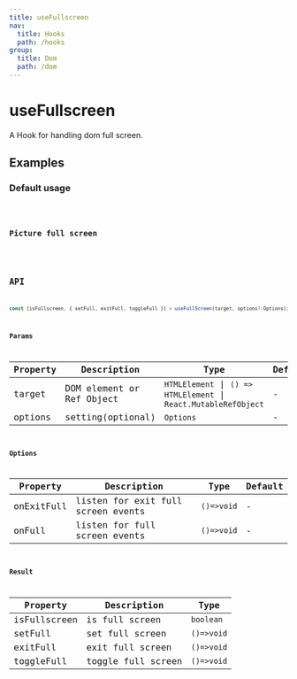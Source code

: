 ```yaml
---
title: useFullscreen
nav:
  title: Hooks
  path: /hooks
group:
  title: Dom
  path: /dom
---
```


# useFullscreen

A Hook for handling dom full screen.

## Examples

### Default usage

<code src="./demo/demo1.tsx" />

### Picture full screen

<code src="./demo/demo2.tsx" />

## API

```typescript
const [isFullscreen, { setFull, exitFull, toggleFull }] = useFullScreen(target, options?:Options);
```

### Params

| Property   | Description                        | Type        | Default |
|------------|------------------------------------|-------------|---------|
| target     | DOM element or Ref Object          | `HTMLElement` \| `() => HTMLElement` \| `React.MutableRefObject` | -       |
| options | setting(optional)            | `Options`     | -      |

### Options

| Property   | Description                        | Type        | Default |
|------------|------------------------------------|-------------|---------|
| onExitFull | listen for exit full screen events | `()=>void`    | -       |
| onFull     | listen for full screen events      | `()=>void`    | -       |

### Result

| Property     | Description        | Type     |
|--------------|--------------------|----------|
| isFullscreen | is full screen     | `boolean`  |
| setFull      | set full screen    | `()=>void` |
| exitFull     | exit full screen   | `()=>void` |
| toggleFull   | toggle full screen | `()=>void` |
